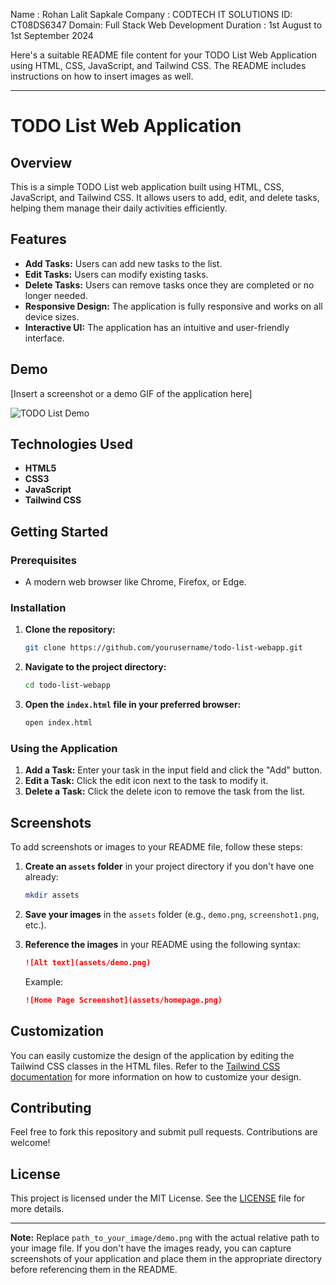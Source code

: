 Name : Rohan Lalit Sapkale
Company : CODTECH IT SOLUTIONS
ID: CT08DS6347
Domain: Full Stack Web Development
Duration : 1st August to 1st September 2024

Here's a suitable README file content for your TODO List Web Application using HTML, CSS, JavaScript, and Tailwind CSS. The README includes instructions on how to insert images as well.

---

# TODO List Web Application

## Overview

This is a simple TODO List web application built using HTML, CSS, JavaScript, and Tailwind CSS. It allows users to add, edit, and delete tasks, helping them manage their daily activities efficiently.

## Features

- **Add Tasks:** Users can add new tasks to the list.
- **Edit Tasks:** Users can modify existing tasks.
- **Delete Tasks:** Users can remove tasks once they are completed or no longer needed.
- **Responsive Design:** The application is fully responsive and works on all device sizes.
- **Interactive UI:** The application has an intuitive and user-friendly interface.

## Demo

[Insert a screenshot or a demo GIF of the application here]

![TODO List Demo](screenshots/demo.jpg)

## Technologies Used

- **HTML5**
- **CSS3**
- **JavaScript**
- **Tailwind CSS**

## Getting Started

### Prerequisites

- A modern web browser like Chrome, Firefox, or Edge.

### Installation

1. **Clone the repository:**
   ```bash
   git clone https://github.com/yourusername/todo-list-webapp.git
   ```
2. **Navigate to the project directory:**
   ```bash
   cd todo-list-webapp
   ```
3. **Open the `index.html` file in your preferred browser:**
   ```bash
   open index.html
   ```

### Using the Application

1. **Add a Task:** Enter your task in the input field and click the "Add" button.
2. **Edit a Task:** Click the edit icon next to the task to modify it.
3. **Delete a Task:** Click the delete icon to remove the task from the list.

## Screenshots

To add screenshots or images to your README file, follow these steps:

1. **Create an `assets` folder** in your project directory if you don't have one already:
   ```bash
   mkdir assets
   ```

2. **Save your images** in the `assets` folder (e.g., `demo.png`, `screenshot1.png`, etc.).

3. **Reference the images** in your README using the following syntax:
   ```markdown
   ![Alt text](assets/demo.png)
   ```
   
   Example:
   ```markdown
   ![Home Page Screenshot](assets/homepage.png)
   ```

## Customization

You can easily customize the design of the application by editing the Tailwind CSS classes in the HTML files. Refer to the [Tailwind CSS documentation](https://tailwindcss.com/docs) for more information on how to customize your design.

## Contributing

Feel free to fork this repository and submit pull requests. Contributions are welcome!

## License

This project is licensed under the MIT License. See the [LICENSE](LICENSE) file for more details.

---

**Note:** Replace `path_to_your_image/demo.png` with the actual relative path to your image file. If you don't have the images ready, you can capture screenshots of your application and place them in the appropriate directory before referencing them in the README.
